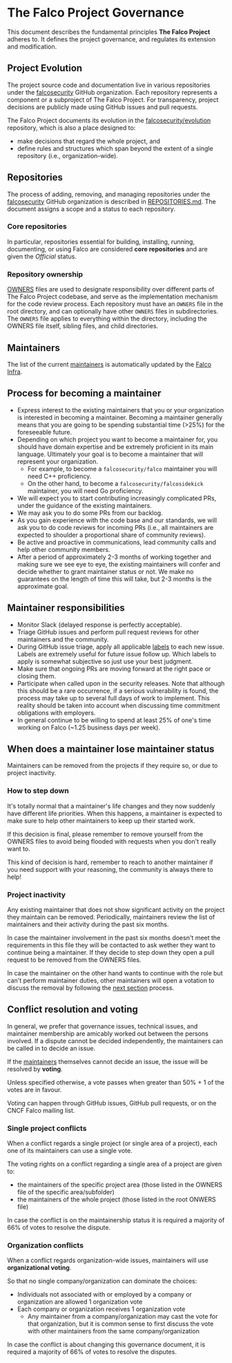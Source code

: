# The Falco Project Governance

This document describes the fundamental principles **The Falco Project** adheres to. It defines the project governance, and regulates its extension and modification.

## Project Evolution

The project source code and documentation live in various repositories under the [falcosecurity](https://github.com/falcosecurity) GitHub organization. Each repository represents a component or a subproject of The Falco Project. For transparency, project decisions are publicly made using GitHub issues and pull requests.

The Falco Project documents its evolution in the [falcosecurity/evolution](https://github.com/falcosecurity/evolution) repository, which is also a place designed to:
 - make decisions that regard the whole project, and
 - define rules and structures which span beyond the extent of a single repository (i.e., organization-wide).


## Repositories

The process of adding, removing, and managing repositories under the [falcosecurity](https://github.com/falcosecurity) GitHub organization is described in [REPOSITORIES.md](REPOSITORIES.md). The document assigns a scope and a status to each repository.

### Core repositories

In particular, repositories essential for building, installing, running, documenting, or using Falco are considered **core repositories** and are given the *Official* status.

### Repository ownership

[OWNERS](https://www.kubernetes.dev/docs/guide/owners/) files are used to designate responsibility over different parts of The Falco Project codebase, and serve as the implementation mechanism for the code review process. Each repository must have an `OWNERS` file in the root directory, and can optionally have other `OWNERS` files in subdirectories. The `OWNERS` file applies to everything within the directory, including the OWNERS file itself, sibling files, and child directories.

## Maintainers

The list of the current [maintainers](./maintainers.yaml) is automatically updated by the [Falco Infra](https://github.com/falcosecurity/test-infra).

## Process for becoming a maintainer

* Express interest to the existing maintainers that you or your organization is interested in becoming a
  maintainer. Becoming a maintainer generally means that you are going to be spending substantial
  time (>25%) for the foreseeable future.
* Depending on which project you want to become a maintainer for, you should have domain expertise and be extremely
  proficient in its main language. Ultimately your goal is to become a maintainer that will represent your
  organization.
  * For example, to become a `falcosecurity/falco` maintainer you will need C++ proficiency.
  * On the other hand, to become a `falcosecurity/falcosidekick` maintainer, you will need Go proficiency.
* We will expect you to start contributing increasingly complicated PRs, under the guidance
  of the existing maintainers.
* We may ask you to do some PRs from our backlog.
* As you gain experience with the code base and our standards, we will ask you to do code reviews
  for incoming PRs (i.e., all maintainers are expected to shoulder a proportional share of
  community reviews).
* Be active and proactive in communications, lead community calls and help other community members.
* After a period of approximately 2-3 months of working together and making sure we see eye to eye,
  the existing maintainers will confer and decide whether to grant maintainer status or not.
  We make no guarantees on the length of time this will take, but 2-3 months is the approximate
  goal.

## Maintainer responsibilities

* Monitor Slack (delayed response is perfectly acceptable).
* Triage GitHub issues and perform pull request reviews for other maintainers and the community.
* During GitHub issue triage, apply all applicable [labels](https://github.com/falcosecurity/falco/labels)
  to each new issue. Labels are extremely useful for future issue follow up. Which labels to apply
  is somewhat subjective so just use your best judgment.
* Make sure that ongoing PRs are moving forward at the right pace or closing them.
* Participate when called upon in the security releases. Note that although this should be a rare
  occurrence, if a serious vulnerability is found, the process may take up to several full days of
  work to implement. This reality should be taken into account when discussing time commitment
  obligations with employers.
* In general continue to be willing to spend at least 25% of one's time working on Falco (~1.25
  business days per week).

## When does a maintainer lose maintainer status

Maintainers can be removed from the projects if they require so, or due to project inactivity.

### How to step down

It's totally normal that a maintainer's life changes and they now suddenly have different life priorities.
When this happens, a maintainer is expected to make sure to help other maintainers to keep up their started work.

If this decision is final, please remember to remove yourself from the OWNERS files to avoid being flooded with requests
when you don't really want to.

This kind of decision is hard, remember to reach to another maintainer if you need support with your reasoning, the community
is always there to help!

### Project inactivity

Any existing maintainer that does not show significant activity on the project they maintain can be removed.
Periodically, maintainers review the list of maintainers and their activity during the past six months.

In case the maintainer involvement in the past six months doesn't meet the requirements in this file they will be contacted
to ask wether they want to continue being a maintainer. If they decide to step down they open a pull request to be removed
from the OWNERS files.

In case the maintainer on the other hand wants to continue with the role but can't perform maintainer duties, other maintainers
will open a votation to discuss the removal by following the [next section](#conflict-resolution-and-voting) process.

## Conflict resolution and voting

In general, we prefer that governance issues, technical issues, and maintainer membership are amicably worked out
between the persons involved. If a dispute cannot be decided independently, the maintainers can be
called in to decide an issue.

If the [maintainers](maintainers.yaml) themselves cannot decide an issue, the issue will be resolved by **voting**.

Unless specified otherwise, a vote passes when greater than 50% + 1 of the votes are in favour.

Voting can happen through GitHub issues, GitHub pull requests, or on the CNCF Falco mailing list.

### Single project conflicts

When a conflict regards a single project (or single area of a project), each one of its maintainers can use a single vote.

The voting rights on a conflict regarding a single area of a project are given to:

- the maintainers of the specific project area (those listed in the OWNERS file of the specific area/subfolder)
- the maintainers of the whole project (those listed in the root ONWERS file)

In case the conflict is on the maintainership status it is required a majority of 66% of votes to resolve the dispute.

### Organization conflicts

When a conflict regards organization-wide issues, maintainers will use **organizational voting**.

So that no single company/organization can dominate the choices:

- Individuals not associated with or employed by a company or organization are allowed 1 organization vote
- Each company or organization receives 1 organization vote
  - Any maintainer from a company/organization may cast the vote for that organization, but it is common sense to first discuss the vote with other maintainers from the same company/organization

In case the conflict is about changing this governance document, it is required a majority of 66% of votes
to resolve the disputes.

